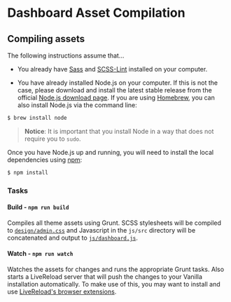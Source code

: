 # Dashboard Asset Compilation

## Compiling assets

The following instructions assume that... 

* You already have [Sass](http://sass-lang.com/install) and [SCSS-Lint](https://github.com/brigade/scss-lint) installed on your computer. 

* You have already installed Node.js on your computer. If this is not the case, please download and install the latest stable release from the official [Node.js download page](http://nodejs.org/download/). If you are using [Homebrew](http://brew.sh/), you can also install Node.js via the command line:
```sh
$ brew install node
```
> __Notice__: It is important that you install Node in a way that does not require you to `sudo`.

Once you have Node.js up and running, you will need to install the local dependencies using [npm](http://npmjs.org):

```sh
$ npm install
```

### Tasks

#### Build - `npm run build`

Compiles all theme assets using Grunt. SCSS stylesheets will be compiled to [`design/admin.css`](design/admin.css) and Javascript in the `js/src` directory will be concatenated and output to [`js/dashboard.js`](js/dashboard.js).

#### Watch - `npm run watch`

Watches the assets for changes and runs the appropriate Grunt tasks. Also starts a LiveReload server that will push the changes to your Vanilla installation automatically. To make use of this, you may want to install and use [LiveReload's browser extensions](http://livereload.com/extensions/).
